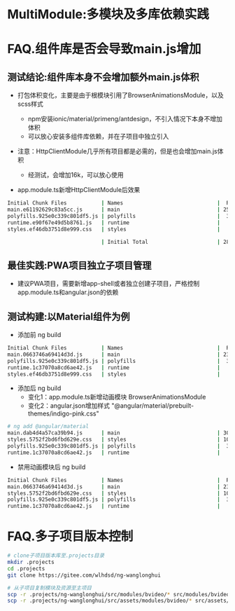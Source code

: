 # MultiModule:多模块及多库依赖实践

# FAQ.组件库是否会导致main.js增加

## 测试结论:组件库本身不会增加额外main.js体积
- 打包体积变化，主要是由于根模块引用了BrowserAnimationsModule，以及scss样式
    - npm安装ionic/material/primeng/antdesign，不引入情况下本身不增加体积
    - 可以放心安装多组件库依赖，并在子项目中独立引入
- 注意：HttpClientModule几乎所有项目都是必需的，但是也会增加main.js体积
    - 经测试，会增加16k，可以放心使用

- app.module.ts新增HttpClientModule后效果

``` sh
Initial Chunk Files           | Names                              |  Raw Size | Estimated Transfer Size
main.e61192629c83a5cc.js      | main                               | 252.91 kB |                69.50 kB
polyfills.925e0c339c801df5.js | polyfills                          |  33.08 kB |                10.65 kB
runtime.e90f67e49d5b8761.js   | runtime                            |   2.72 kB |                 1.30 kB
styles.ef46db3751d8e999.css   | styles                             |   0 bytes |                       -

                              | Initial Total                      | 288.72 kB |                81.46 kB
```

## 最佳实践:PWA项目独立子项目管理
- 建议PWA项目，需要新增app-shell或者独立创建子项目，严格控制app.module.ts和angular.json的依赖


## 测试构建:以Material组件为例
- 添加前 ng build

``` sh 
Initial Chunk Files           | Names                              |  Raw Size | Estimated Transfer Size
main.0663746a69414d3d.js      | main                               | 236.55 kB |                65.33 kB
polyfills.925e0c339c801df5.js | polyfills                          |  33.08 kB |                10.65 kB
runtime.1c37070a8cd6ae42.js   | runtime                            |   2.72 kB |                 1.30 kB
styles.ef46db3751d8e999.css   | styles                             |   0 bytes |    
```

- 添加后 ng build
    - 变化1：app.module.ts新增动画模块 BrowserAnimationsModule
    - 变化2：angular.json增加样式 "@angular/material/prebuilt-themes/indigo-pink.css"
        

``` sh
# ng add @angular/material
main.dab4d4a57ca39b94.js      | main                               | 301.63 kB |                81.77 kB
styles.5752f2bd6fbd629e.css   | styles                             | 108.47 kB |                 9.37 kB
polyfills.925e0c339c801df5.js | polyfills                          |  33.08 kB |                10.65 kB
runtime.1c37070a8cd6ae42.js   | runtime                            |   2.72 kB |                 1.30 kB
```

- 禁用动画模块后 ng build

``` sh
Initial Chunk Files           | Names                              |  Raw Size | Estimated Transfer Size
main.0663746a69414d3d.js      | main                               | 236.55 kB |                65.33 kB
styles.5752f2bd6fbd629e.css   | styles                             | 108.47 kB |                 9.37 kB
polyfills.925e0c339c801df5.js | polyfills                          |  33.08 kB |                10.65 kB
runtime.1c37070a8cd6ae42.js   | runtime                            |   2.72 kB |                 1.30 kB
```

# FAQ.多子项目版本控制

``` sh
# clone子项目版本库至.projects目录
mkdir .projects
cd .projects
git clone https://gitee.com/wlhdsd/ng-wanglonghui

# 从子项目复制模块及资源至主项目
scp -r .projects/ng-wanglonghui/src/modules/bvideo/* src/modules/bvideo
scp -r .projects/ng-wanglonghui/src/assets/modules/bvideo/* src/assets/modules/bvideo
```
